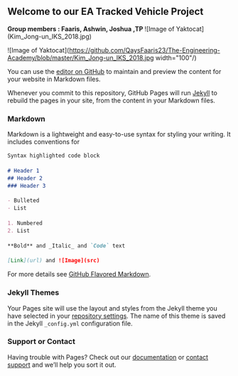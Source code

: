 ## Welcome to our EA Tracked Vehicle Project 
<body>
  <b> Group members : Faaris, Ashwin, Joshua ,TP </b>
</body>
![Image of Yaktocat](Kim_Jong-un_IKS_2018.jpg)

![Image of Yaktocat](https://github.com/QaysFaaris23/The-Engineering-Academy/blob/master/Kim_Jong-un_IKS_2018.jpg width="100"/)

You can use the [editor on GitHub](https://github.com/QaysFaaris23/EA/edit/master/README.md) to maintain and preview the content for your website in Markdown files.

Whenever you commit to this repository, GitHub Pages will run [Jekyll](https://jekyllrb.com/) to rebuild the pages in your site, from the content in your Markdown files.

### Markdown

Markdown is a lightweight and easy-to-use syntax for styling your writing. It includes conventions for

```markdown
Syntax highlighted code block

# Header 1
## Header 2
### Header 3

- Bulleted
- List

1. Numbered
2. List

**Bold** and _Italic_ and `Code` text

[Link](url) and ![Image](src)
```

For more details see [GitHub Flavored Markdown](https://guides.github.com/features/mastering-markdown/).

### Jekyll Themes

Your Pages site will use the layout and styles from the Jekyll theme you have selected in your [repository settings](https://github.com/QaysFaaris23/EA/settings). The name of this theme is saved in the Jekyll `_config.yml` configuration file.

### Support or Contact

Having trouble with Pages? Check out our [documentation](https://help.github.com/categories/github-pages-basics/) or [contact support](https://github.com/contact) and we’ll help you sort it out.
